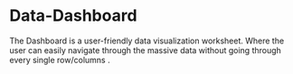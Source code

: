 # Data-Dashboard
The Dashboard is a user-friendly data visualization worksheet. Where the user can easily navigate through the massive data without going through every single row/columns . 
